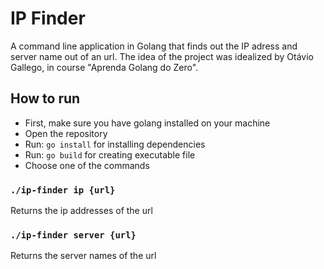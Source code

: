 # IP Finder
A command line application in Golang that finds out the IP adress and server name out of an url.
The idea of the project was idealized by Otávio Gallego, in course "Aprenda Golang do Zero".

## How to run
* First, make sure you have golang installed on your machine  
* Open the repository  
* Run: ```go install``` for installing dependencies
* Run: ```go build``` for creating executable file
* Choose one of the commands

### ``` ./ip-finder ip {url} ```
Returns the ip addresses of the url

### ``` ./ip-finder server {url} ```
Returns the server names of the url

